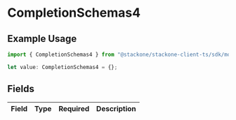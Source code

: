 # CompletionSchemas4

## Example Usage

```typescript
import { CompletionSchemas4 } from "@stackone/stackone-client-ts/sdk/models/shared";

let value: CompletionSchemas4 = {};
```

## Fields

| Field       | Type        | Required    | Description |
| ----------- | ----------- | ----------- | ----------- |